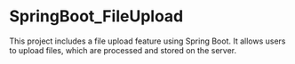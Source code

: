 ﻿# SpringBoot_FileUpload
This project includes a file upload feature using Spring Boot. It allows users to upload files, which are processed and stored on the server.
